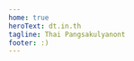 ```yaml
---
home: true
heroText: dt.in.th
tagline: Thai Pangsakulyanont
footer: :)
---
```


<div class="page-list h-feed">
  <data class="p-name" value="Featured entries"></data>
  <data class="h-url" value="https://dt.in.th/"></data>
  <template v-for="project of projects">
    <PageCard :page="project" />
  </template>
</div>

<script>
  import PageCard from './.vuepress/local-components/PageCard.vue'
  export default {
    components: {
      PageCard
    },
    computed: {
      projects() {
        return this.$site.pages
          .filter(p => p.frontmatter.image)
          .sort((a, z) => z.frontmatter.updated < a.frontmatter.updated ? -1 : 1)
      }
    }
  }
</script>

<style scoped lang="stylus">
  .page-list {
    text-align: center;
  }
</style>
